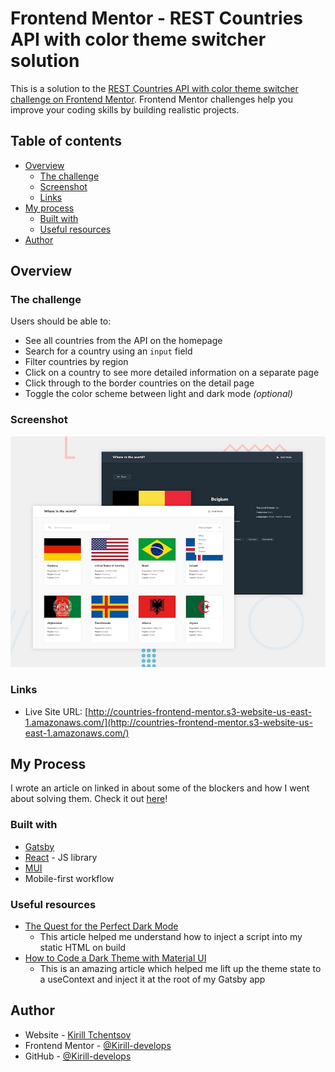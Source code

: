 # Frontend Mentor - REST Countries API with color theme switcher solution

This is a solution to the [REST Countries API with color theme switcher challenge on Frontend Mentor](https://www.frontendmentor.io/challenges/rest-countries-api-with-color-theme-switcher-5cacc469fec04111f7b848ca). Frontend Mentor challenges help you improve your coding skills by building realistic projects.

## Table of contents

- [Overview](#overview)
  - [The challenge](#the-challenge)
  - [Screenshot](#screenshot)
  - [Links](#links)
- [My process](#my-process)
  - [Built with](#built-with)
  - [Useful resources](#useful-resources)
- [Author](#author)

## Overview

### The challenge

Users should be able to:

- See all countries from the API on the homepage
- Search for a country using an `input` field
- Filter countries by region
- Click on a country to see more detailed information on a separate page
- Click through to the border countries on the detail page
- Toggle the color scheme between light and dark mode _(optional)_

### Screenshot

![](./src/images/desktop-preview.jpg)

### Links

- Live Site URL: [http://countries-frontend-mentor.s3-website-us-east-1.amazonaws.com/](http://countries-frontend-mentor.s3-website-us-east-1.amazonaws.com/)

## My Process

I wrote an article on linked in about some of the blockers and how I went about
solving them. Check it out [here]()!

### Built with

- [Gatsby](https://www.gatsbyjs.com/)
- [React](https://reactjs.org/) - JS library
- [MUI](https://mui.com/)
- Mobile-first workflow

### Useful resources

- [The Quest for the Perfect Dark Mode](https://www.joshwcomeau.com/react/dark-mode/)
  - This article helped me
    understand how to inject a script into my static HTML on build
- [How to Code a Dark Theme with Material UI](https://snappywebdesign.net/blog/how-to-code-a-dark-theme-with-material-ui/)
  - This is an amazing article which helped me lift up the theme state to a
    useContext and inject it at the root of my Gatsby app

## Author

- Website - [Kirill Tchentsov](https://kirill-develops.netlify.app)
- Frontend Mentor - [@Kirill-develops](https://www.frontendmentor.io/profile/kirill-develops)
- GitHub - [@Kirill-develops](https://github.com/kirill-develops/)
